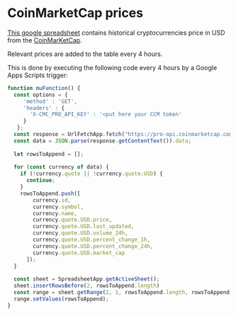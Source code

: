 # CoinMarketCap prices

[This google spreadsheet](https://docs.google.com/spreadsheets/d/1DorE5giBTY2l355rIire5kcYsTGhs7VvaPXe2mCVO5k/edit?usp=sharing) contains historical cryptocurrencies price in USD from the [CoinMarKetCap](coinmarketcap.com). 

Relevant prices are added to the table every 4 hours. 

This is done by executing the following code every 4 hours by a Google Apps Scripts trigger:
```javascript
function muFunction() {
  const options = {
     'method' : 'GET',
     'headers' : {
       'X-CMC_PRO_API_KEY' : '<put here your CCM token'
     }
   };
  const response = UrlFetchApp.fetch("https://pro-api.coinmarketcap.com/v1/cryptocurrency/listings/latest", options);
  const data = JSON.parse(response.getContentText()).data;
  
  let rowsToAppend = [];
  
  for (const currency of data) {
    if (!currency.quote || !currency.quote.USD) {
      continue;
    }
    rowsToAppend.push([
        currency.id,
        currency.symbol,
        currency.name,
        currency.quote.USD.price,
        currency.quote.USD.last_updated,
        currency.quote.USD.volume_24h,
        currency.quote.USD.percent_change_1h,
        currency.quote.USD.percent_change_24h,
        currency.quote.USD.market_cap
      ]);
  }
  
  const sheet = SpreadsheetApp.getActiveSheet();
  sheet.insertRowsBefore(2, rowsToAppend.length)
  const range = sheet.getRange(2, 1, rowsToAppend.length, rowsToAppend[0].length)
  range.setValues(rowsToAppend);
}
```